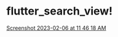 # flutter_search_view!

[Screenshot 2023-02-06 at 11 46 18 AM](https://user-images.githubusercontent.com/98007283/216893305-188bb307-4e2f-40f6-a4d2-a24f5ebb65ac.png)
